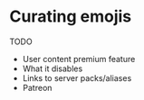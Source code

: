 # Curating emojis

TODO

- User content premium feature
- What it disables
- Links to server packs/aliases
- Patreon
